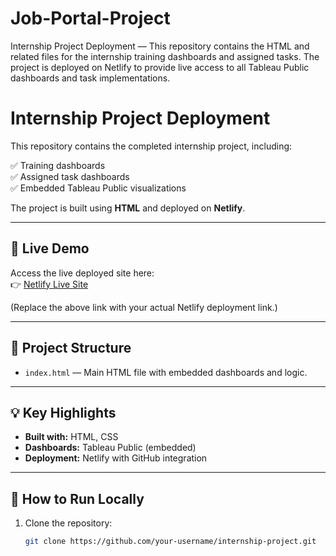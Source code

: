 # Job-Portal-Project
Internship Project Deployment — This repository contains the HTML and related files for the internship training dashboards and assigned tasks. The project is deployed on Netlify to provide live access to all Tableau Public dashboards and task implementations.
# Internship Project Deployment

This repository contains the completed internship project, including:

✅ Training dashboards  
✅ Assigned task dashboards  
✅ Embedded Tableau Public visualizations

The project is built using **HTML** and deployed on **Netlify**.

---

## 🔗 Live Demo

Access the live deployed site here:  
👉 [Netlify Live Site](https://yourprojectname.netlify.app)

(Replace the above link with your actual Netlify deployment link.)

---

## 📁 Project Structure

- `index.html` — Main HTML file with embedded dashboards and logic.

---

## 💡 Key Highlights

- **Built with:** HTML, CSS  
- **Dashboards:** Tableau Public (embedded)  
- **Deployment:** Netlify with GitHub integration

---

## 🚀 How to Run Locally

1. Clone the repository:
   ```bash
   git clone https://github.com/your-username/internship-project.git

